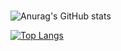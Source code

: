 ###

<!--
**SiDongG/SiDongG** is a ✨ _special_ ✨ repository because its `README.md` (this file) appears on your GitHub profile.

Here are some ideas to get you started:

- 🔭 I’m currently working on ...
- 🌱 I’m currently learning ...
- 👯 I’m looking to collaborate on ...
- 🤔 I’m looking for help with ...
- 💬 Ask me about ...
- 📫 How to reach me: ...
- 😄 Pronouns: ...
- ⚡ Fun fact: ...
-->



![Anurag's GitHub stats](https://github-readme-stats.vercel.app/api?username=SiDongG&show_icons=true&theme=tokyonight)

[![Top Langs](https://github-readme-stats.vercel.app/api/top-langs/?username=SiDongG&layout=donut)](https://github.com/anuraghazra/github-readme-stats)
